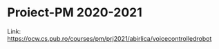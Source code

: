 # Proiect-PM 2020-2021
Link: https://ocw.cs.pub.ro/courses/pm/prj2021/abirlica/voicecontrolledrobot
